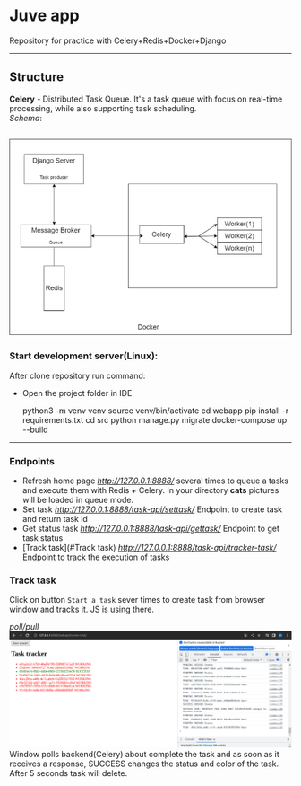 # Juve app
Repository for practice with Celery+Redis+Docker+Django
___
## Structure
**Celery** - Distributed Task Queue. It's a task queue with focus on real-time processing, while also supporting task scheduling.  
*Schema*:  

![Thumbnail](Documents/celery_structure.jpg)
---
### Start development server(Linux):
After clone repository run command:
+ Open the project folder in IDE


    python3 -m venv venv
    source venv/bin/activate
    cd webapp
    pip install -r requirements.txt
    cd src
    python manage.py migrate
    docker-compose up --build
___
### Endpoints
+ Refresh home page *http://127.0.0.1:8888/* several times to queue a tasks and execute them with Redis + Celery. In your directory **cats** pictures will be loaded in queue mode.
+ Set task *http://127.0.0.1:8888/task-api/settask/* Endpoint to create task and return task id
+ Get status task *http://127.0.0.1:8888/task-api/gettask/* Endpoint to get task status
+ [Track task](#Track task) *http://127.0.0.1:8888/task-api/tracker-task/* Endpoint to track the execution of tasks  

### Track task
Click on button `Start a task` sever times to create task from browser window and tracks it. JS is using there.  

*poll/pull*
![Thumbnail](Documents/task_tracker.png)  
Window polls backend(Celery) about complete the task and as soon as it receives a response, SUCCESS changes the status and color of the task. After 5 seconds task will delete.  

